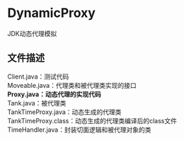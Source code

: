 # DynamicProxy
JDK动态代理模拟
## 文件描述
Client.java：测试代码</br>
Moveable.java：代理类和被代理类实现的接口</br>
**Proxy.java：动态代理的实现代码**</br>
Tank.java：被代理类</br>
TankTimeProxy.java：动态生成的代理类</br>
TankTimeProxy.class：动态生成的代理类编译后的class文件</br>
TimeHandler.java：封装切面逻辑和被代理对象的类</br>
